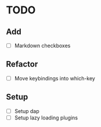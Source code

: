 # TODO

## Add

- [ ] Markdown checkboxes

## Refactor

- [ ] Move keybindings into which-key

## Setup

- [ ] Setup dap
- [ ] Setup lazy loading plugins
